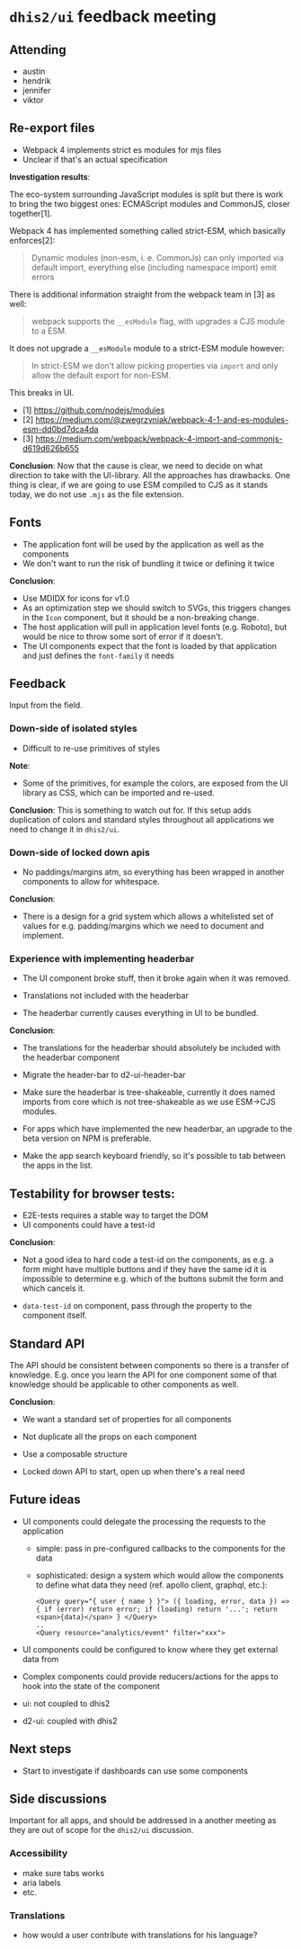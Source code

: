 # `dhis2/ui` feedback meeting

## Attending

- austin
- hendrik
- jennifer
- viktor

## Re-export files

- Webpack 4 implements strict es modules for mjs files
- Unclear if that's an actual specification

**Investigation results**: 

The eco-system surrounding JavaScript modules is split but there is work
to bring the two biggest ones: ECMAScript modules and CommonJS, closer
together[1].

Webpack 4 has implemented something called strict-ESM, which basically
enforces[2]:

>Dynamic modules (non-esm, i. e. CommonJs) can only imported via default
>import, everything else (including namespace import) emit errors

There is additional information straight from the webpack team in [3] as
well: 

>webpack supports the `__esModule` flag, with upgrades a CJS module to a ESM.

It does not upgrade a `__esModule` module to a strict-ESM module
however:

>In strict-ESM we don’t allow picking properties via `import` and only
>allow the default export for non-ESM.

This breaks in UI.

- [1] https://github.com/nodejs/modules
- [2] https://medium.com/@zwegrzyniak/webpack-4-1-and-es-modules-esm-dd0bd7dca4da
- [3] https://medium.com/webpack/webpack-4-import-and-commonjs-d619d626b655

**Conclusion**: Now that the cause is clear, we need to decide on what
direction to take with the UI-library. All the approaches has drawbacks.
One thing is clear, if we are going to use ESM compiled to CJS as it
stands today, we do not use `.mjs` as the file extension.

## Fonts

- The application font will be used by the application as well as the
  components
- We don't want to run the risk of bundling it twice or defining it
  twice

**Conclusion**:

- Use MDIDX for icons for v1.0
- As an optimization step we should switch to SVGs, this triggers
  changes in the `Icon` component, but it should be a non-breaking
  change.
- The host application will pull in application level fonts (e.g.
  Roboto), but would be nice to throw some sort of error if it doesn't.
- The UI components expect that the font is loaded by that application
  and just defines the `font-family` it needs

## Feedback

Input from the field.

### Down-side of isolated styles

- Difficult to re-use primitives of styles

**Note**:

- Some of the primitives, for example the colors, are exposed from the
  UI library as CSS, which can be imported and re-used.

**Conclusion**: This is something to watch out for. If this setup adds
duplication of colors and standard styles throughout all applications we
need to change it in `dhis2/ui`.

### Down-side of locked down apis

- No paddings/margins atm, so everything has been wrapped in another
  components to allow for whitespace.

**Conclusion**:

- There is a design for a grid system which allows a whitelisted set of
  values for e.g. padding/margins which we need to document and
  implement.

### Experience with implementing headerbar

- The UI component broke stuff, then it broke again when it was removed.

- Translations not included with the headerbar

- The headerbar currently causes everything in UI to be bundled.

**Conclusion**:

- The translations for the headerbar should absolutely be included with
  the headerbar component

- Migrate the header-bar to d2-ui-header-bar

- Make sure the headerbar is tree-shakeable, currently it does named
  imports from core which is not tree-shakeable as we use ESM->CJS
  modules.

- For apps which have implemented the new headerbar, an upgrade to the
  beta version on NPM is preferable.

- Make the app search keyboard friendly, so it's possible to tab between
  the apps in the list.

## Testability for browser tests:

- E2E-tests requires a stable way to target the DOM
- UI components could have a test-id

**Conclusion**:

- Not a good idea to hard code a test-id on the components, as e.g. a
  form might have multiple buttons and if they have the same id it is
  impossible to determine e.g. which of the buttons submit the form and
  which cancels it.

- `data-test-id` on component, pass through the property to the
  component itself.

## Standard API

The API should be consistent between components so there is a transfer
of knowledge. E.g. once you learn the API for one component some of that
knowledge should be applicable to other components as well.

**Conclusion**:

- We want a standard set of properties for all components

- Not duplicate all the props on each component

- Use a composable structure

- Locked down API to start, open up when there's a real need

## Future ideas

- UI components could delegate the processing the requests to the
  application

  - simple: pass in pre-configured callbacks to the components for the
    data

  - sophisticated: design a system which would allow the components to
    define what data they need (ref. apollo client, graphql, etc.):

    ```
    <Query query="{ user { name } }"> ({ loading, error, data }) => { if (error) return error; if (loading) return '...'; return <span>{data}</span> } </Query>
    ..
    <Query resource="analytics/event" filter="xxx">
    ```

- UI components could be configured to know where they get external data
  from

- Complex components could provide reducers/actions for the apps to hook
  into the state of the component

- ui: not coupled to dhis2

- d2-ui: coupled with dhis2

## Next steps

- Start to investigate if dashboards can use some components

## Side discussions

Important for all apps, and should be addressed in a another meeting as
they are out of scope for the `dhis2/ui` discussion.

### Accessibility

- make sure tabs works
- aria labels
- etc.

### Translations

- how would a user contribute with translations for his language?
